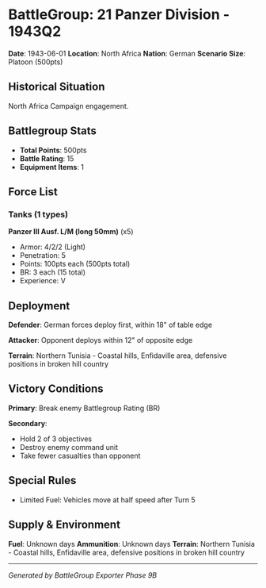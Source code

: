 # BattleGroup: 21 Panzer Division - 1943Q2

**Date**: 1943-06-01
**Location**: North Africa
**Nation**: German
**Scenario Size**: Platoon (500pts)

## Historical Situation

North Africa Campaign engagement.

## Battlegroup Stats

- **Total Points**: 500pts
- **Battle Rating**: 15
- **Equipment Items**: 1

## Force List

### Tanks (1 types)

**Panzer III Ausf. L/M (long 50mm)** (x5)
- Armor: 4/2/2 (Light)
- Penetration: 5
- Points: 100pts each (500pts total)
- BR: 3 each (15 total)
- Experience: V


## Deployment

**Defender**: German forces deploy first, within 18" of table edge

**Attacker**: Opponent deploys within 12" of opposite edge

**Terrain**: Northern Tunisia - Coastal hills, Enfidaville area, defensive positions in broken hill country

## Victory Conditions

**Primary**: Break enemy Battlegroup Rating (BR)

**Secondary**:
- Hold 2 of 3 objectives
- Destroy enemy command unit
- Take fewer casualties than opponent

## Special Rules

- Limited Fuel: Vehicles move at half speed after Turn 5

## Supply & Environment

**Fuel**: Unknown days
**Ammunition**: Unknown days
**Terrain**: Northern Tunisia - Coastal hills, Enfidaville area, defensive positions in broken hill country

---

*Generated by BattleGroup Exporter Phase 9B*
